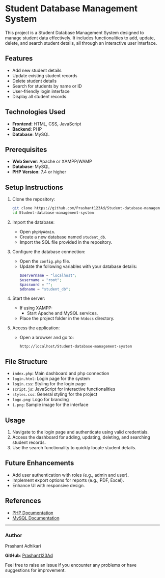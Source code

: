 # Student Database Management System

This project is a Student Database Management System designed to manage student data effectively. It includes functionalities to add, update, delete, and search student details, all through an interactive user interface.

## Features

- Add new student details
- Update existing student records
- Delete student details
- Search for students by name or ID
- User-friendly login interface
- Display all student records

## Technologies Used

- **Frontend**: HTML, CSS, JavaScript
- **Backend**: PHP
- **Database**: MySQL

## Prerequisites

- **Web Server**: Apache or XAMPP/WAMP
- **Database**: MySQL
- **PHP Version**: 7.4 or higher

## Setup Instructions

1. Clone the repository:
   ```bash
   git clone https://github.com/Prashant123Ad/Student-database-management-system.git
   cd Student-database-management-system
   ```

2. Import the database:
   - Open `phpMyAdmin`.
   - Create a new database named `student_db`.
   - Import the SQL file provided in the repository.

3. Configure the database connection:
   - Open the `config.php` file.
   - Update the following variables with your database details:
     ```php
     $servername = "localhost";
     $username = "root";
     $password = "";
     $dbname = "student_db";
     ```

4. Start the server:
   - If using XAMPP:
     - Start Apache and MySQL services.
   - Place the project folder in the `htdocs` directory.

5. Access the application:
   - Open a browser and go to:
     ```
     http://localhost/Student-database-management-system
     ```

## File Structure

- `index.php`: Main dashboard and php connection
- `login.html`: Login page for the system
- `login.css`: Styling for the login page
- `script.js`: JavaScript for interactive functionalities
- `styles.css`: General styling for the project
- `logo.png`: Logo for branding
- `1.png`: Sample image for the interface

## Usage

1. Navigate to the login page and authenticate using valid credentials.
2. Access the dashboard for adding, updating, deleting, and searching student records.
3. Use the search functionality to quickly locate student details.

## Future Enhancements

- Add user authentication with roles (e.g., admin and user).
- Implement export options for reports (e.g., PDF, Excel).
- Enhance UI with responsive design.

## References

- [PHP Documentation](https://www.php.net/)
- [MySQL Documentation](https://dev.mysql.com/doc/)

---

### Author
Prashant Adhikari  
  
**GitHub**: [Prashant123Ad](https://github.com/Prashant123Ad)

Feel free to raise an issue if you encounter any problems or have suggestions for improvement.
